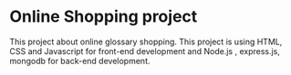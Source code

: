 # Online Shopping project
This project about online glossary shopping. This project is using HTML, CSS and Javascript for front-end development and Node.js , express.js, mongodb for back-end development. 
